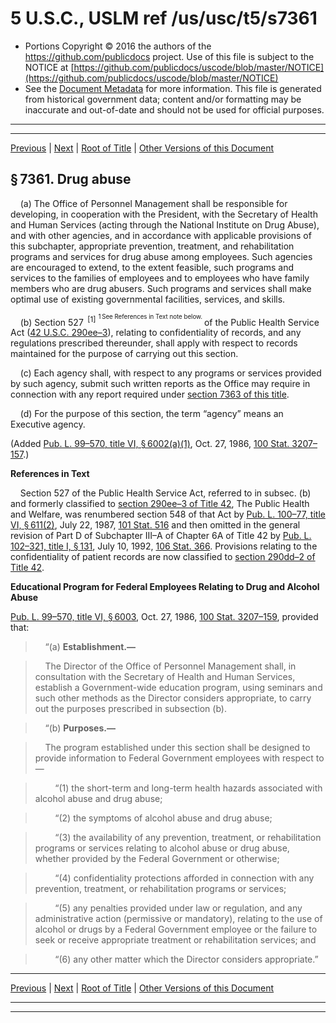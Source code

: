 ---
---

# 5 U.S.C., USLM ref /us/usc/t5/s7361

* Portions Copyright © 2016 the authors of the https://github.com/publicdocs project.
  Use of this file is subject to the NOTICE at [https://github.com/publicdocs/uscode/blob/master/NOTICE](https://github.com/publicdocs/uscode/blob/master/NOTICE)
* See the [Document Metadata](././../../../../../../..//README.md) for more information.
  This file is generated from historical government data; content and/or formatting may be inaccurate and out-of-date and should not be used for official purposes.

----------
----------

[Previous](./../../../../../../..//us/usc/t5/ptIII/sptF/ch73/schVI/m__us_usc_t5_ptIII_sptF_ch73_schVI.md) | [Next](./../../../../../../..//us/usc/t5/ptIII/sptF/ch73/schVI/m__us_usc_t5_s7362.md) | [Root of Title](./../../../../../../../) | [Other Versions of this Document](https://publicdocs.github.io/go/links?ns=uslm&ref=%2Fus%2Fusc%2Ft5%2Fs7361)

## § 7361. Drug abuse

    (a) The Office of Personnel Management shall be responsible for developing, in cooperation with the President, with the Secretary of Health and Human Services (acting through the National Institute on Drug Abuse), and with other agencies, and in accordance with applicable provisions of this subchapter, appropriate prevention, treatment, and rehabilitation programs and services for drug abuse among employees. Such agencies are encouraged to extend, to the extent feasible, such programs and services to the families of employees and to employees who have family members who are drug abusers. Such programs and services shall make optimal use of existing governmental facilities, services, and skills.

    (b) Section 527  <sup>\[1\]</sup>  <sup><sup> 1 See References in Text note below. </sup></sup>  of the Public Health Service Act ([42 U.S.C. 290ee–3][/us/usc/t42/s290ee–3]), relating to confidentiality of records, and any regulations prescribed thereunder, shall apply with respect to records maintained for the purpose of carrying out this section.

    (c) Each agency shall, with respect to any programs or services provided by such agency, submit such written reports as the Office may require in connection with any report required under [section 7363 of this title][/us/usc/t5/s7363].

    (d) For the purpose of this section, the term “agency” means an Executive agency.

(Added [Pub. L. 99–570, title VI, § 6002(a)(1)][/us/pl/99/570/s6002/a/1], Oct. 27, 1986, [100 Stat. 3207–157][/us/stat/100/3207-157].)

 __References in Text__ 

    Section 527 of the Public Health Service Act, referred to in subsec. (b) and formerly classified to [section 290ee–3 of Title 42][/us/usc/t42/s290ee–3], The Public Health and Welfare, was renumbered section 548 of that Act by [Pub. L. 100–77, title VI, § 611(2)][/us/pl/100/77/s611/2], July 22, 1987, [101 Stat. 516][/us/stat/101/516] and then omitted in the general revision of Part D of Subchapter III–A of Chapter 6A of Title 42 by [Pub. L. 102–321, title I, § 131][/us/pl/102/321/s131], July 10, 1992, [106 Stat. 366][/us/stat/106/366]. Provisions relating to the confidentiality of patient records are now classified to [section 290dd–2 of Title 42][/us/usc/t42/s290dd–2].

 __Educational Program for Federal Employees Relating to Drug and Alcohol Abuse__ 

[Pub. L. 99–570, title VI, § 6003][/us/pl/99/570/s6003], Oct. 27, 1986, [100 Stat. 3207–159][/us/stat/100/3207-159], provided that:

>     “(a) __Establishment.—__ 

>     The Director of the Office of Personnel Management shall, in consultation with the Secretary of Health and Human Services, establish a Government-wide education program, using seminars and such other methods as the Director considers appropriate, to carry out the purposes prescribed in subsection (b).

>     “(b) __Purposes.—__ 

>     The program established under this section shall be designed to provide information to Federal Government employees with respect to—

>         “(1) the short-term and long-term health hazards associated with alcohol abuse and drug abuse;

>         “(2) the symptoms of alcohol abuse and drug abuse;

>         “(3) the availability of any prevention, treatment, or rehabilitation programs or services relating to alcohol abuse or drug abuse, whether provided by the Federal Government or otherwise;

>         “(4) confidentiality protections afforded in connection with any prevention, treatment, or rehabilitation programs or services;

>         “(5) any penalties provided under law or regulation, and any administrative action (permissive or mandatory), relating to the use of alcohol or drugs by a Federal Government employee or the failure to seek or receive appropriate treatment or rehabilitation services; and

>         “(6) any other matter which the Director considers appropriate.”

----------

[Previous](./../../../../../../..//us/usc/t5/ptIII/sptF/ch73/schVI/m__us_usc_t5_ptIII_sptF_ch73_schVI.md) | [Next](./../../../../../../..//us/usc/t5/ptIII/sptF/ch73/schVI/m__us_usc_t5_s7362.md) | [Root of Title](./../../../../../../../) | [Other Versions of this Document](https://publicdocs.github.io/go/links?ns=uslm&ref=%2Fus%2Fusc%2Ft5%2Fs7361)

----------
----------

[/us/usc/t42/s290ee–3]: https://publicdocs.github.io/go/links?ns=uslm&ref=%2Fus%2Fusc%2Ft42%2Fs290ee%E2%80%933
[/us/usc/t5/s7363]: https://publicdocs.github.io/go/links?ns=uslm&ref=%2Fus%2Fusc%2Ft5%2Fs7363
[/us/pl/99/570/s6002/a/1]: https://publicdocs.github.io/go/links?ns=uslm&ref=%2Fus%2Fpl%2F99%2F570%2Fs6002%2Fa%2F1
[/us/stat/100/3207-157]: https://publicdocs.github.io/go/links?ns=uslm&ref=%2Fus%2Fstat%2F100%2F3207-157
[/us/usc/t42/s290ee–3]: https://publicdocs.github.io/go/links?ns=uslm&ref=%2Fus%2Fusc%2Ft42%2Fs290ee%E2%80%933
[/us/pl/100/77/s611/2]: https://publicdocs.github.io/go/links?ns=uslm&ref=%2Fus%2Fpl%2F100%2F77%2Fs611%2F2
[/us/stat/101/516]: https://publicdocs.github.io/go/links?ns=uslm&ref=%2Fus%2Fstat%2F101%2F516
[/us/pl/102/321/s131]: https://publicdocs.github.io/go/links?ns=uslm&ref=%2Fus%2Fpl%2F102%2F321%2Fs131
[/us/stat/106/366]: https://publicdocs.github.io/go/links?ns=uslm&ref=%2Fus%2Fstat%2F106%2F366
[/us/usc/t42/s290dd–2]: https://publicdocs.github.io/go/links?ns=uslm&ref=%2Fus%2Fusc%2Ft42%2Fs290dd%E2%80%932
[/us/pl/99/570/s6003]: https://publicdocs.github.io/go/links?ns=uslm&ref=%2Fus%2Fpl%2F99%2F570%2Fs6003
[/us/stat/100/3207-159]: https://publicdocs.github.io/go/links?ns=uslm&ref=%2Fus%2Fstat%2F100%2F3207-159


